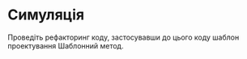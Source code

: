 # Симуляція 

Проведіть рефакторинг коду, застосувавши до цього коду шаблон проектування Шаблонний метод.